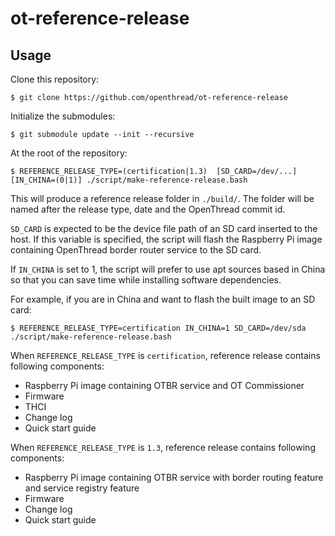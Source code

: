 # ot-reference-release


## Usage

Clone this repository:

```
$ git clone https://github.com/openthread/ot-reference-release
```

Initialize the submodules:

```
$ git submodule update --init --recursive
```

At the root of the repository:

```
$ REFERENCE_RELEASE_TYPE=(certification|1.3)  [SD_CARD=/dev/...] [IN_CHINA=(0|1)] ./script/make-reference-release.bash
```

This will produce a reference release folder in `./build/`. The folder will be 
named after the release type, date and the OpenThread commit id.

`SD_CARD` is expected to be the device file path of an SD card inserted to 
the host. If this variable is specified, the script will flash the Raspberry Pi 
image containing OpenThread border router service to the SD card.

If `IN_CHINA` is set to 1, the script will prefer to use apt sources based in
China so that you can save time while installing software dependencies.

For example, if you are in China and want to flash the built image to an SD card:

```
$ REFERENCE_RELEASE_TYPE=certification IN_CHINA=1 SD_CARD=/dev/sda ./script/make-reference-release.bash 
```

When `REFERENCE_RELEASE_TYPE` is `certification`, reference release contains following components:
- Raspberry Pi image containing OTBR service and OT Commissioner
- Firmware
- THCI
- Change log
- Quick start guide

When `REFERENCE_RELEASE_TYPE` is `1.3`, reference release contains following components:
- Raspberry Pi image containing OTBR service with border routing feature and service registry feature
- Firmware
- Change log
- Quick start guide
